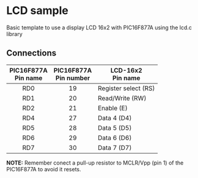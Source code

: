 LCD sample
==============
Basic template to use a display LCD 16x2 with PIC16F877A using the lcd.c library

Connections
-------------------

| PIC16F877A<br>Pin name | PIC16F877A<br>Pin number | LCD-16x2<br>Pin name |
|:----------------------:|:------------------------:|----------------------|
|           RD0          |            19            | Register select (RS) |
|           RD1          |            20            | Read/Write (RW)      |
|           RD2          |            21            | Enable (E)           |
|           RD4          |            27            | Data 4 (D4)          |
|           RD5          |            28            | Data 5 (D5)          |
|           RD6          |            29            | Data 6 (D6)          |
|           RD7          |            30            | Data 7 (D7)          |

**NOTE:** Remember conect a pull-up resistor to MCLR/Vpp (pin 1) of the PIC16F877A to avoid it resets.
